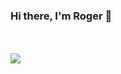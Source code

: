 ### Hi there, I'm Roger 👋

<br />
<br />

<a href="https://github.com/anuraghazra/github-readme-stats">
  <!-- Change the `github-readme-stats.anuraghazra1.vercel.app` to `github-readme-stats.vercel.app`  -->
  <img align="center" src="https://github-readme-stats.anuraghazra1.vercel.app/api/top-langs/?username=rogercoll&?hide=language1,language2&layout=compact&theme=radical" />
</a>
